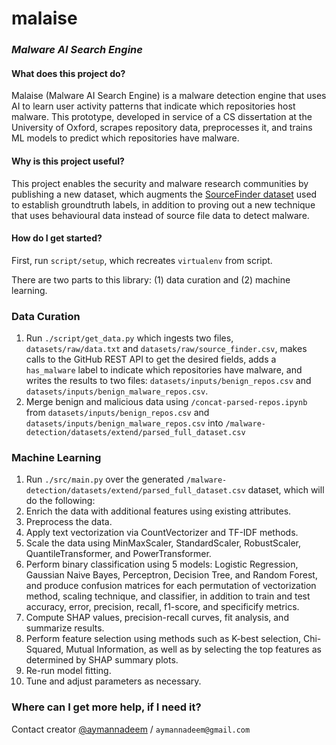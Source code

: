 # malaise
### _Malware AI Search Engine_

#### What does this project do?

Malaise (Malware AI Search Engine) is a malware detection engine that uses AI to learn user activity patterns that indicate which repositories host malware. This prototype, developed in service of a CS dissertation at the University of Oxford, scrapes repository data, preprocesses it, and trains ML models to predict which repositories have malware. 

#### Why is this project useful?

This project enables the security and malware research communities by publishing a new dataset, which augments the [SourceFinder dataset]([url](https://www.usenix.org/system/files/raid20-rokon.pdf)) used to establish groundtruth labels, in addition to proving out a new technique that uses behavioural data instead of source file data to detect malware. 

#### How do I get started?

First, run `script/setup`, which recreates `virtualenv` from script.

There are two parts to this library: (1) data curation and (2) machine learning.

### Data Curation

1. Run `./script/get_data.py` which ingests two files, `datasets/raw/data.txt` and `datasets/raw/source_finder.csv`, makes calls to the GitHub REST API to get the desired fields, adds a `has_malware` label to indicate which repositories have malware, and writes the results to two files: `datasets/inputs/benign_repos.csv` and `datasets/inputs/benign_malware_repos.csv`. 
2. Merge benign and malicious data using `/concat-parsed-repos.ipynb` from `datasets/inputs/benign_repos.csv` and `datasets/inputs/benign_malware_repos.csv` into `/malware-detection/datasets/extend/parsed_full_dataset.csv`

### Machine Learning

1. Run `./src/main.py` over the generated `/malware-detection/datasets/extend/parsed_full_dataset.csv` dataset, which will do the following:
  1. Enrich the data with additional features using existing attributes. 
  2. Preprocess the data.
  3. Apply text vectorization via CountVectorizer and TF-IDF methods.
  4. Scale the data using MinMaxScaler, StandardScaler, RobustScaler, QuantileTransformer, and PowerTransformer.
  5. Perform binary classification using 5 models: Logistic Regression, Gaussian Naive Bayes, Perceptron, Decision Tree, and Random Forest, and produce confusion matrices for each permutation of vectorization method, scaling technique, and classifier, in addition to train and test accuracy, error, precision, recall, f1-score, and specificify metrics. 
  6. Compute SHAP values, precision-recall curves, fit analysis, and summarize results.
  7. Perform feature selection using methods such as K-best selection, Chi-Squared, Mutual Information, as well as by selecting the top features as determined by SHAP summary plots.
  8. Re-run model fitting.
  9. Tune and adjust parameters as necessary. 


### Where can I get more help, if I need it?

Contact creator [@aymannadeem]([url](https://github.com/aymannadeem)https://github.com/aymannadeem) / `aymannadeem@gmail.com`
